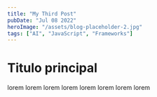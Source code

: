```yaml
---
title: "My Third Post"
pubDate: "Jul 08 2022"
heroImage: "/assets/blog-placeholder-2.jpg"
tags: ["AI", "JavaScript", "Frameworks"]
---
```


# Titulo principal

lorem lorem lorem lorem lorem lorem lorem lorem